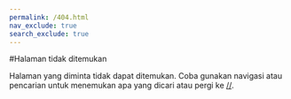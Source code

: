 ```yaml
---
permalink: /404.html
nav_exclude: true
search_exclude: true
---
```


#Halaman tidak ditemukan

Halaman yang diminta tidak dapat ditemukan.
Coba gunakan navigasi atau pencarian
untuk menemukan apa yang dicari
atau pergi ke [//](beranda).
